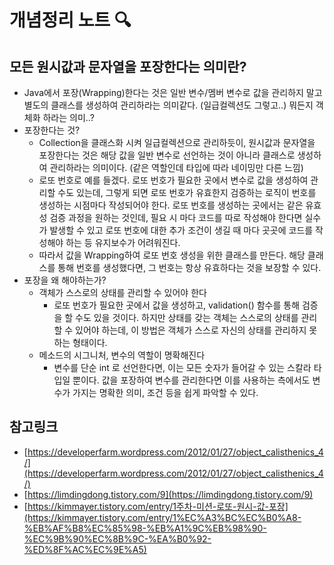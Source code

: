 # 개념정리 노트 🔍

## 모든 원시값과 문자열을 포장한다는 의미란?

- Java에서 포장(Wrapping)한다는 것은 일반 변수/멤버 변수로 값을 관리하지 말고 별도의 클래스를 생성하여 관리하라는 의미같다. (일급컬렉션도 그렇고..) 뭐든지 객체화 하라는 의미..?
- 포장한다는 것?
  - Collection을 클래스화 시켜 일급컬렉션으로 관리하듯이, 원시값과 문자열을 포장한다는 것은 해당 값을 일반 변수로 선언하는 것이 아니라 클래스로 생성하여 관리하라는 의미이다. (같은 역할인데 타입에 따라 네이밍만 다른 느낌)
  - 로또 번호로 예를 들겠다. 로또 번호가 필요한 곳에서 변수로 값을 생성하여 관리할 수도 있는데, 그렇게 되면 로또 번호가 유효한지 검증하는 로직이 번호를 생성하는 시점마다 작성되어야 한다. 로또 번호를 생성하는 곳에서는 같은 유효성 검증 과정을 원하는 것인데, 필요 시 마다 코드를 따로 작성해야 한다면 실수가 발생할 수 있고 로또 번호에 대한 추가 조건이 생길 때 마다 곳곳에 코드를 작성해야 하는 등 유지보수가 어려워진다.
  - 따라서 값을 Wrapping하여 로또 번호 생성을 위한 클래스를 만든다. 해당 클래스를 통해 번호를 생성했다면, 그 번호는 항상 유효하다는 것을 보장할 수 있다.
- 포장을 왜 해야하는가?
  - 객체가 스스로의 상태를 관리할 수 있어야 한다
    - 로또 번호가 필요한 곳에서 값을 생성하고, validation() 함수를 통해 검증을 할 수도 있을 것이다. 하지만 상태를 갖는 객체는 스스로의 상태를 관리할 수 있어야 하는데, 이 방법은 객체가 스스로 자신의 상태를 관리하지 못하는 형태이다.
  - 메소드의 시그니처, 변수의 역할이 명확해진다
    - 변수를 단순 int 로 선언한다면, 이는 모든 숫자가 들어갈 수 있는 스칼라 타입일 뿐이다. 값을 포장하여 변수를 관리한다면 이를 사용하는 측에서도 변수가 가지는 명확한 의미, 조건 등을 쉽게 파악할 수 있다.

## 참고링크

- [https://developerfarm.wordpress.com/2012/01/27/object_calisthenics_4/](https://developerfarm.wordpress.com/2012/01/27/object_calisthenics_4/)
- [https://limdingdong.tistory.com/9](https://limdingdong.tistory.com/9)
- [https://kimmayer.tistory.com/entry/1주차-미션-로또-원시-값-포장](https://kimmayer.tistory.com/entry/1%EC%A3%BC%EC%B0%A8-%EB%AF%B8%EC%85%98-%EB%A1%9C%EB%98%90-%EC%9B%90%EC%8B%9C-%EA%B0%92-%ED%8F%AC%EC%9E%A5)
